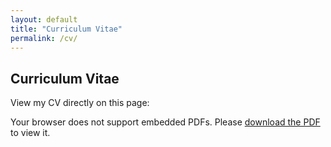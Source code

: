 ```yaml
---
layout: default
title: "Curriculum Vitae"
permalink: /cv/
---
```

<h2>Curriculum Vitae</h2>
<p>View my CV directly on this page:</p>

<object data="/assets/cv/cv.pdf" type="application/pdf" width="100%" height="600px">
  <p>Your browser does not support embedded PDFs. Please <a href="/assets/cv/cv.pdf" target="_blank" rel="noopener noreferrer">download the PDF</a> to view it.</p>
</object>
